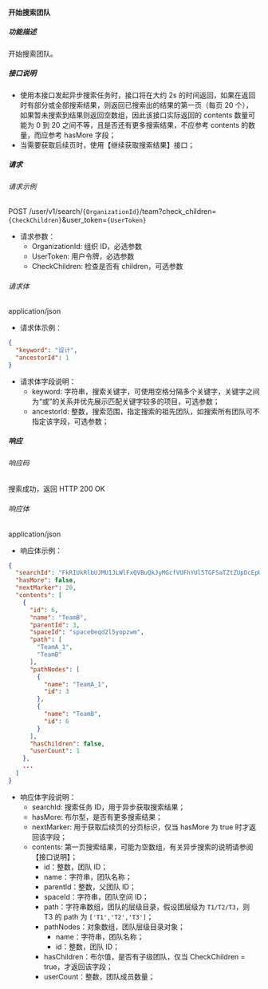 #### 开始搜索团队

##### 功能描述

开始搜索团队。
##### 接口说明
- 使用本接口发起异步搜索任务时，接口将在大约 2s 的时间返回，如果在返回时有部分或全部搜索结果，则返回已搜索出的结果的第一页（每页 20 个），如果暂未搜索到结果则返回空数组，因此该接口实际返回的 contents 数量可能为 0 到 20 之间不等，且是否还有更多搜索结果，不应参考 contents 的数量，而应参考 hasMore 字段；
- 当需要获取后续页时，使用【继续获取搜索结果】接口；

##### 请求

###### 请求示例
POST /user/v1/search/`{OrganizationId}`/team?check_children=`{CheckChildren}`&user_token=`{UserToken}`

- 请求参数：
  - OrganizationId: 组织 ID，必选参数
  - UserToken: 用户令牌，必选参数
  - CheckChildren: 检查是否有 children，可选参数
###### 请求体

application/json

- 请求体示例：

```json
{
  "keyword": "设计",
  "ancestorId": 1
}
```

- 请求体字段说明：
  - keyword: 字符串，搜索关键字，可使用空格分隔多个关键字，关键字之间为“或”的关系并优先展示匹配关键字较多的项目，可选参数；
  - ancestorId: 整数，搜索范围，指定搜索的祖先团队，如搜索所有团队可不指定该字段，可选参数；

##### 响应

###### 响应码

搜索成功，返回 HTTP 200 OK

###### 响应体

application/json

- 响应体示例：

```json
{
  "searchId": "FkRIUkRlbUJMU1JLWlFxQVBuQkJyMGcfVUFhYUl5TGFSaTZtZUpDcEpUcEtxdzoxNDYzMTMyOQ==",
  "hasMore": false,
  "nextMarker": 20,
  "contents": [
    {
      "id": 6,
      "name": "TeamB",
      "parentId": 3,
      "spaceId": "space0eqd2l5yopzwm",
      "path": [
        "TeamA_1",
        "TeamB"
      ],
      "pathNodes": [
        {
          "name": "TeamA_1",
          "id": 3
        },
        {
          "name": "TeamB",
          "id": 6
        }
      ],
      "hasChildren": false,
      "userCount": 1
    },
    ...
  ]
}
```

- 响应体字段说明：
  - searchId: 搜索任务 ID，用于异步获取搜索结果；
  - hasMore: 布尔型，是否有更多搜索结果；
  - nextMarker: 用于获取后续页的分页标识，仅当 hasMore 为 true 时才返回该字段；
  - contents: 第一页搜索结果，可能为空数组，有关异步搜索的说明请参阅【接口说明】；
    - id：整数，团队 ID；
    - name：字符串，团队名称；
    - parentId：整数，父团队 ID；
    - spaceId：字符串，团队空间 ID；
    - path：字符串数组，团队的层级目录，假设团层级为 `T1/T2/T3`，则 T3 的 path 为 `['T1','T2','T3']`；
    - pathNodes：对象数组，团队层级目录对象；
      - name：字符串，团队名称；
      - id：整数，团队 ID；
    - hasChildren：布尔值，是否有子级团队，仅当 CheckChildren = true，才返回该字段；
    - userCount：整数，团队成员数量；
